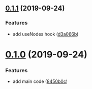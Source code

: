 ## [0.1.1](https://github.com/megazazik/react-context-refs/compare/v0.1.0...v0.1.1) (2019-09-24)


### Features

* add useNodes hook ([d3a066b](https://github.com/megazazik/react-context-refs/commit/d3a066b))



# [0.1.0](https://github.com/megazazik/react-context-refs/compare/8450b0c...v0.1.0) (2019-09-24)


### Features

* add main code ([8450b0c](https://github.com/megazazik/react-context-refs/commit/8450b0c))



